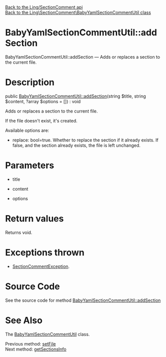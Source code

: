 [Back to the Ling/SectionComment api](https://github.com/lingtalfi/SectionComment/blob/master/doc/api/Ling/SectionComment.md)<br>
[Back to the Ling\SectionComment\BabyYamlSectionCommentUtil class](https://github.com/lingtalfi/SectionComment/blob/master/doc/api/Ling/SectionComment/BabyYamlSectionCommentUtil.md)


BabyYamlSectionCommentUtil::addSection
================



BabyYamlSectionCommentUtil::addSection — Adds or replaces a section to the current file.




Description
================


public [BabyYamlSectionCommentUtil::addSection](https://github.com/lingtalfi/SectionComment/blob/master/doc/api/Ling/SectionComment/BabyYamlSectionCommentUtil/addSection.md)(string $title, string $content, ?array $options = []) : void




Adds or replaces a section to the current file.

If the file doesn't exist, it's created.

Available options are:

- replace: bool=true. Whether to replace the section if it already exists.
     If false, and the section already exists, the file is left unchanged.




Parameters
================


- title

    

- content

    

- options

    


Return values
================

Returns void.


Exceptions thrown
================

- [SectionCommentException](https://github.com/lingtalfi/SectionComment/blob/master/doc/api/Ling/SectionComment/Exception/SectionCommentException.md).&nbsp;







Source Code
===========
See the source code for method [BabyYamlSectionCommentUtil::addSection](https://github.com/lingtalfi/SectionComment/blob/master/BabyYamlSectionCommentUtil.php#L68-L111)


See Also
================

The [BabyYamlSectionCommentUtil](https://github.com/lingtalfi/SectionComment/blob/master/doc/api/Ling/SectionComment/BabyYamlSectionCommentUtil.md) class.

Previous method: [setFile](https://github.com/lingtalfi/SectionComment/blob/master/doc/api/Ling/SectionComment/BabyYamlSectionCommentUtil/setFile.md)<br>Next method: [getSectionsInfo](https://github.com/lingtalfi/SectionComment/blob/master/doc/api/Ling/SectionComment/BabyYamlSectionCommentUtil/getSectionsInfo.md)<br>


